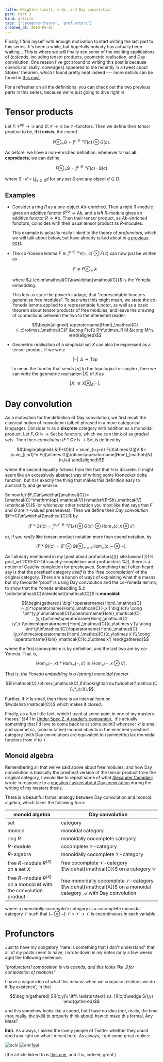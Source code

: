 ```yaml
---
title: Weighted limits, ends, and Day convolution
part: Part 3
kind: article
tags: ['category-theory', 'profunctors']
created_at: 2019-09-05
---
```


Finally, I find myself with enough motivation to start writing the last part to this series. It's been a while, but hopefully nobody has actually been waiting... This is where we will finally see some of the exciting applications of (co)ends, including tensor products, geometric realisation, and Day convolution. One reason I've got around to writing this post is because coends (or, really, cowedges) appeared to me recently in a tweet about Stokes' theorem, which I found pretty neat indeed --- more details can be found in [this post](/blog/2019/09/04/stokes-coend/).

<!-- more -->

For a refresher on all the definitions, you can check out the two previous parts in this series, because we're just going to dive right in.

# Tensor products

Let $F\colon\mathcal{C}^\mathrm{op}\to\mathcal{D}$ and $G\colon\mathcal{C}\to\mathcal{D}$ be $\mathcal{V}$-functors. Then we define their _tensor product_ to be, **if it exists**, the coend

$$F\otimes_\mathcal{C}G = \int^{c\in\mathcal{C}}F(c)\otimes G(c).$$

As before, we have a non-enriched definition: whenever $\mathcal{D}$ has **all coproducts**, we can define

$$F\otimes_\mathcal{C}G = \int^{c\in\mathcal{C}}F(c)\cdot G(c)$$

where $S\cdot d=\coprod_{s\in S}d$ for any set $S$ and any object $d\in D$.

## Examples

- Consider a ring $R$ as a one-object $\mathsf{Ab}$-enriched. Then a right $R$-module gives an additive functor $R^\mathrm{op}\to\mathsf{Ab}$, and a left $R$-module gives an additive functor $R\to\mathsf{Ab}$. Then their tensor product, as $\mathsf{Ab}$-enriched functors, coincides with their usual tensor product as $R$-modules.

    This example is actually really linked to the theory of _profunctors_, which we will talk about below, but have already talked about in [a previous post](https://thosgood.com/blog/2019/07/14/cauchy-completion-and-profunctors/).
- The co-Yoneda lemma $F \cong \int^{c\in\mathcal{C}} \mathcal{C}(-,c)\otimes F(c)$ can now just be written as

    $$F\cong F\otimes_\mathcal{C}よ$$

    where $よ\colon\mathcal{C}\to\widehat{\mathcal{C}}$ is the Yoneda embedding.

    This lets us state the powerful adage, that "representable functors generalise free modules". To see what this might mean, we state the co-Yoneda lemma applied to a representable functor, as well as a basic theorem about tensor products of free modules, and leave the drawing of connections between the two to the interested reader:

    $$\begin{aligned}
        \operatorname{Hom}_\mathcal{C}(-,c)\otimes_\mathcal{C}F &\cong F(c)\\
        R^n\otimes_R M &\cong M^n.
    \end{aligned}$$
- Geometric realisation of a simplicial set $X$ can also be expressed as a tensor product. If we write

    $$\vert-\vert\colon\Delta\to\mathsf{Top}$$

    to mean the functor that sends $[n]$ to the topological $n$-simplex, then we can write the geometric realisation $\vert X\vert$ of $X$ as

    $$\vert X\vert\cong X\otimes_\Delta\vert-\vert.$$

# Day convolution

As a motivation for the definition of Day convolution, we first recall the classical notion of convolution (albeit phrased in a more categorical language). Consider $\mathbb{N}$ as a **discrete** category with addition as a monoidal product. Let $F,G\colon\mathbb{N}\to\mathsf{Set}$ be functors, which we can think of as _graded sets_. Then their _convolution_ $(F*G)\colon\mathbb{N}\to\mathsf{Set}$ is defined by

$$\begin{aligned}
&(F*G)(n) = \sum_{i+j=n} F(i)\otimes G(j)\\
&= \sum_{i,j=1}^n F(i)\otimes G(j)\otimes\operatorname{Hom}_\mathbb{N}(n,i+j)
\end{aligned}$$

where the second equality follows from the fact that $\mathbb{N}$ is discrete. It might seem like an excessively abstract way of writing some Kronecker delta function, but it is exactly the thing that makes this definition easy to abstractify and generalise.

So now let $F,G\in\widehat{\mathcal{C}}=[\mathcal{C}^\mathrm{op},\mathcal{V}]=\mathsf{PrSh}_\mathcal{V}(\mathcal{C})$ (or whichever other notation you most like that says that $F$ and $G$ are $\mathcal{V}$-valued presheaves). Then we define their _Day convolution_ $(F*G)\in\widehat{\mathcal{C}}$ by

$$(F*G)(c) = \int^{x,x'\in\mathcal{C}} F(x)\otimes G(x')\otimes\operatorname{Hom}_\mathcal{C}(c,x\otimes x')$$

or, if you _really_ like tensor-product notation more than coend notation, by

$$(F*G)(c) = (F\otimes G)\otimes_{\mathcal{C}\times\mathcal{C}}\operatorname{Hom}_\mathcal{C}(c,-\otimes-).$$

As I already mentioned in my [post about profunctors]({{ site.baseurl }}{% post_url 2019-07-14-cauchy-completion-and-profunctors %}), there is a notion of Cauchy completion for presheaves. Something that I often heard say is that the presheaf category _itself_ is the 'free cocompletion' of the original category. There are a bunch of ways of explaining what this means, but my favourite 'proof' is using Day convolution and the co-Yoneda lemma, to show that the Yoneda embedding $よ\colon\mathcal{C}\to\widehat{\mathcal{C}}$ is **monoidal**:

$$\begin{gathered}
    \big( \operatorname{Hom}_\mathcal{C}(-,x)*\operatorname{Hom}_\mathcal{C}(-,x') \big)(c)\\
    \cong \int^{y,y'\in\mathcal{C}}\operatorname{Hom}_\mathcal{C}(y,x)\otimes\operatorname{Hom}_\mathcal{C}(y',x')\otimes\operatorname{Hom}_\mathcal{C}(c,y\otimes y')\\
    \cong \int^{y\in\mathcal{C}}\operatorname{Hom}_\mathcal{C}(y,x)\otimes\operatorname{Hom}_\mathcal{C}(c,y\otimes x')\\
    \cong \operatorname{Hom}_\mathcal{C}(c,x\otimes x')
\end{gathered}$$

where the first isomorphism is by definition, and the last two are by co-Yoneda. That is,

$$\operatorname{Hom}_\mathcal{C}(-,x)*\operatorname{Hom}_\mathcal{C}(-,x') \cong \operatorname{Hom}_\mathcal{C}(-,x\otimes x').$$

That is, _the Yoneda embedding is a (strong) monoidal functor_

$$(\mathcal{C},\otimes_\mathcal{C},I)\hookrightarrow(\widehat{\mathcal{C}},*,よ(I)).$$

Further, if $\mathcal{C}$ is small, then there is an internal hom on $\widehat{\mathcal{C}}$ which makes it _closed_.

Finally, as a fun little fact, which I used at some point in one of my masters theses,^[§4.1 in [Under Spec Z. A reader's companion.](https://github.com/thosgood/papers/blob/master/under-spec-z-readers-companion/under-spec-z.pdf). It's actually something that I'd love to come back to at some point!] whenever $\mathcal{C}$ is small and symmetric, (commutative) monoid objects in the enriched-presheaf category (with Day convolution) are equivalent to (symmetric) lax monoidal functors from $\mathcal{C}$ to $\mathcal{V}$.

## Monoid algebra

Remembering all that we've said above about free modules, and how Day convolution is basically the presheaf version of the tensor product from the original category, I would like to repeat some of what [Alexander Campbell](http://web.science.mq.edu.au/~alexc/) wrote in response to a [question I asked about Day convolution](https://math.stackexchange.com/questions/1650786/day-convolution-intuition) during the writing of my masters thesis.

There is a beautiful formal analogy between Day convolution and monoid algebra, which takes the following form:

| monoid algebra | Day convolution |
| -------------- | --------------- |
| set | category |
| monoid | monoidal category |
| ring $R$ | monoidally cocomplete category |
| $R$-module | cocomplete $\mathcal{V}$-category |
| $R$-algebra | monoidally cocomplete $\mathcal{V}$-category |
| free $R$-module $R^{(X)}$ on a set $X$ | free cocomplete $\mathcal{V}$-category $\widehat{\mathcal{C}}$ on a category $\mathcal{C}$ |
| free $R$-module $R^{(X)}$ on a monoid $M$ with the convolution product | free monoidally cocomplete $\mathcal{V}$-category $\widehat{\mathcal{A}}$ on a monoidal category $\mathcal{A}$ with Day convolution |

where a _monoidally cocomplete_ category is a cocomplete monoidal category $\mathcal{V}$ such that $(-\otimes-)\colon\mathcal{V}\times\mathcal{V}\to\mathcal{V}$ is cocontinuous in each variable.

# Profunctors

Just to have my obligatory "here is something that I don't understand" that all of my posts seem to have, I wrote down in my notes (only a few weeks ago) the following sentence:

_"profunctors! composition is via coends, and this looks like ∃ for composition of relations"_

I have a vague idea of what this means: when we compose relations we do it 'by existence', in that

$$\begin{gathered}
SR(x,y)\\
\iff\\
\exists t\text{ s.t. }R(x,t)\wedge S(t,y)
\end{gathered}$$

and this somehow looks like a coend, but I have no idea (nor, really, the time (nor, really, the skill) to properly think about) how to make this formal. Any ideas?

**Edit.** As always, I asked the lovely people of Twitter whether they could shed any light on what I meant here. As always, I got some great replies:

![sclv](sclv.png)
![emi1ypi](emi1ypi.png)

(the article linked to is [this one](https://bartoszmilewski.com/2019/03/27/promonads-arrows-and-einstein-notation-for-profunctors/), and it is, indeed, great.)
